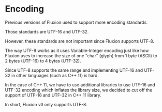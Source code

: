 # Encoding

Previous versions of Fluxion used to support more encoding standards.

Those standards are UTF-16 and UTF-32.

However, these standards are not important since Fluxion supports
UTF-8. 

The way UTF-8 works as it uses Variable-Integer encoding just like
how Fluxion uses to increase the size of one "char" (glyph) from
1 byte (ASCII) to 2 bytes (UTF-16) to 4 bytes (UTF-32).

Since UTF-8 supports the same range and implementing UTF-16 and
UTF-32 in other languages (such as C++ 11) is hard.

In the case of C++ 11, we have to use additional libraries to
use UTF-16 and UTF-32 encoding which inflates the library
size, we decided to cut off the support of UTF-16 and 
UTF-32 in C++ 11 library.

In short, Fluxion v3 only supports UTF-8.
